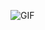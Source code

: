 ![GIF](https://media3.giphy.com/media/v1.Y2lkPTc5MGI3NjExMDAwdTN0cHZ2dGJzZWtpODQ4NjNwYnduNTJydW8yb2kyZXphZDIyZCZlcD12MV9pbnRlcm5hbF9naWZfYnlfaWQmY3Q9Zw/t9liWvFu3C9U9MM4Sm/giphy.gif)

